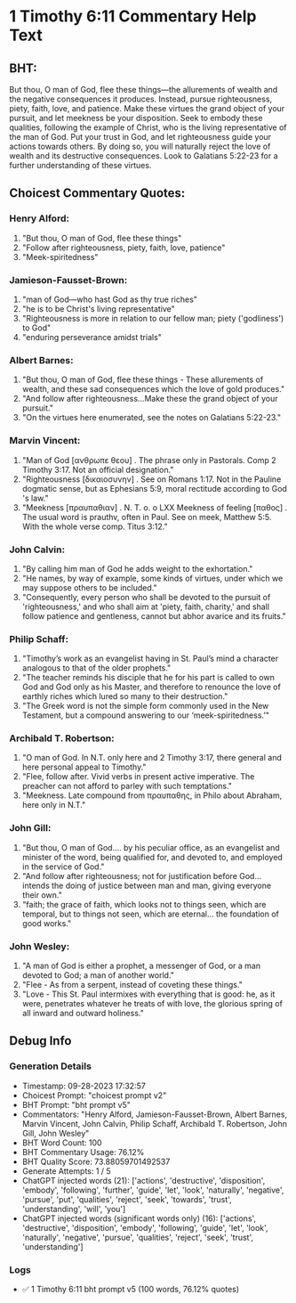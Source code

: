 # 1 Timothy 6:11 Commentary Help Text

## BHT:
But thou, O man of God, flee these things—the allurements of wealth and the negative consequences it produces. Instead, pursue righteousness, piety, faith, love, and patience. Make these virtues the grand object of your pursuit, and let meekness be your disposition. Seek to embody these qualities, following the example of Christ, who is the living representative of the man of God. Put your trust in God, and let righteousness guide your actions towards others. By doing so, you will naturally reject the love of wealth and its destructive consequences. Look to Galatians 5:22-23 for a further understanding of these virtues.

## Choicest Commentary Quotes:
### Henry Alford:
1. "But thou, O man of God, flee these things"
2. "Follow after righteousness, piety, faith, love, patience"
3. "Meek-spiritedness"

### Jamieson-Fausset-Brown:
1. "man of God—who hast God
	as thy true riches"
2. "he is to be
	Christ's living representative"
3. "Righteousness is more in relation to our fellow man; piety
	('godliness') to God"
4. "enduring
	perseverance amidst trials"

### Albert Barnes:
1. "But thou, O man of God, flee these things - These allurements of wealth, and these sad consequences which the love of gold produces."
2. "And follow after righteousness...Make these the grand object of your pursuit."
3. "On the virtues here enumerated, see the notes on Galatians 5:22-23."

### Marvin Vincent:
1. "Man of God [ανθρωπε θεου] . The phrase only in Pastorals. Comp 2 Timothy 3:17. Not an official designation."
2. "Righteousness [δικαιοσυνην] . See on Romans 1:17. Not in the Pauline dogmatic sense, but as Ephesians 5:9, moral rectitude according to God 's law."
3. "Meekness [πραυπαθιαν] . N. T. o. o LXX Meekness of feeling [παθος] . The usual word is prauthv, often in Paul. See on meek, Matthew 5:5. With the whole verse comp. Titus 3:12."

### John Calvin:
1. "By calling him man of God he adds weight to the exhortation."
2. "He names, by way of example, some kinds of virtues, under which we may suppose others to be included."
3. "Consequently, every person who shall be devoted to the pursuit of 'righteousness,' and who shall aim at 'piety, faith, charity,' and shall follow patience and gentleness, cannot but abhor avarice and its fruits."

### Philip Schaff:
1. "Timothy’s work as an evangelist having in St. Paul’s mind a character analogous to that of the older prophets."
2. "The teacher reminds his disciple that he for his part is called to own God and God only as his Master, and therefore to renounce the love of earthly riches which lured so many to their destruction."
3. "The Greek word is not the simple form commonly used in the New Testament, but a compound answering to our ‘meek-spiritedness.’"

### Archibald T. Robertson:
1. "O man of God. In N.T. only here and 2 Timothy 3:17, there general and here personal appeal to Timothy." 
2. "Flee, follow after. Vivid verbs in present active imperative. The preacher can not afford to parley with such temptations." 
3. "Meekness. Late compound from πραυπαθης, in Philo about Abraham, here only in N.T."

### John Gill:
1. "But thou, O man of God.... by his peculiar office, as an evangelist and minister of the word, being qualified for, and devoted to, and employed in the service of God." 
2. "And follow after righteousness; not for justification before God... intends the doing of justice between man and man, giving everyone their own."
3. "faith; the grace of faith, which looks not to things seen, which are temporal, but to things not seen, which are eternal... the foundation of good works."

### John Wesley:
1. "A man of God is either a prophet, a messenger of God, or a man devoted to God; a man of another world."
2. "Flee - As from a serpent, instead of coveting these things."
3. "Love - This St. Paul intermixes with everything that is good: he, as it were, penetrates whatever he treats of with love, the glorious spring of all inward and outward holiness."


## Debug Info
### Generation Details
- Timestamp: 09-28-2023 17:32:57
- Choicest Prompt: "choicest prompt v2"
- BHT Prompt: "bht prompt v5"
- Commentators: "Henry Alford, Jamieson-Fausset-Brown, Albert Barnes, Marvin Vincent, John Calvin, Philip Schaff, Archibald T. Robertson, John Gill, John Wesley"
- BHT Word Count: 100
- BHT Commentary Usage: 76.12%
- BHT Quality Score: 73.88059701492537
- Generate Attempts: 1 / 5
- ChatGPT injected words (21):
	['actions', 'destructive', 'disposition', 'embody', 'following', 'further', 'guide', 'let', 'look', 'naturally', 'negative', 'pursue', 'put', 'qualities', 'reject', 'seek', 'towards', 'trust', 'understanding', 'will', 'you']
- ChatGPT injected words (significant words only) (16):
	['actions', 'destructive', 'disposition', 'embody', 'following', 'guide', 'let', 'look', 'naturally', 'negative', 'pursue', 'qualities', 'reject', 'seek', 'trust', 'understanding']

### Logs
- ✅ 1 Timothy 6:11 bht prompt v5 (100 words, 76.12% quotes)